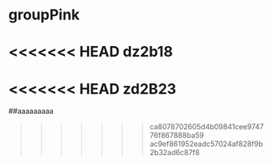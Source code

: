 # groupPink

<<<<<<< HEAD
dz2b18
=======
<<<<<<< HEAD
zd2B23
=======

##aaaaaaaaa
>>>>>>> ca8078702605d4b09841cee974776f867888ba59
>>>>>>> ac9ef861952eadc57024af828f9b2b32ad6c87f8
